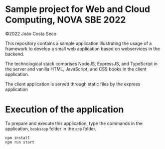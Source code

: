 # Sample project for Web and Cloud Computing, NOVA SBE 2022

©2022 João Costa Seco

This repository contains a sample application illustrating the usage of a framework to develop a small web application based on webservices in the backend.

The technological stack comprises NodeJS, ExpressJS, and TypeScript in the server and vanilla HTML, JavaScript, and CSS books in the client application.

The client application is served through static files by the express application

# Execution of the application

To prepare and execute this application, type the commands in the application, `booksapp` folder in the `app` folder.

```
npm install
npm run start
```


